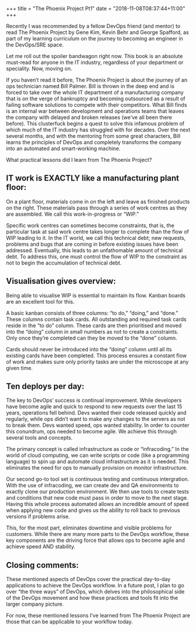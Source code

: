 +++
title = "The Phoenix Project Pt1"
date = "2018-11-08T08:37:44+11:00"
+++

Recently I was recommended by a fellow DevOps friend (and mentor) to read The Phoenix Project by Gene Kim, Kevin Behr and George Spafford, as part of my learning curriculum on the journey to becoming an engineer in the DevOps/SRE space.

Let me roll out the spoiler bandwagon right now. This book is an absolute must-read for anyone in the IT industry, regardless of your department or speciality. Now, moving on.

If you haven’t read it before, The Phoenix Project is about the journey of an ops technician named Bill Palmer. Bill is thrown in the deep end and is forced to take over the whole IT department of a manufacturing company that is on the verge of bankruptcy and becoming outsourced as a result of failing software solutions to compete with their competitors. What Bill finds is an internal war between development and operations teams that leaves the company with delayed and broken releases (we’ve all been there before). This clusterfuck begins a quest to solve this infamous problem of which much of the IT industry has struggled with for decades. Over the next several months, and with the mentoring from some great characters, Bill learns the principles of DevOps and completely transforms the company into an automated and smart-working machine.

What practical lessons did I learn from The Phoenix Project?

## IT work is EXACTLY like a manufacturing plant floor:

On a plant floor, materials come in on the left and leave as finished products on the right. These materials pass through a series of work centres as they are assembled. We call this work-in-progress or “WIP.”

Specific work centres can sometimes become constraints, that is, the particular task at said work centre takes longer to complete than the flow of WIP leading to it. In the IT world, we call this technical debt; new requests, problems and bugs that are coming in before existing issues have been addressed. Eventually, this leads to an unfathomable amount of technical debt. To address this, one must control the flow of WIP to the constraint as not to begin the accumulation of technical debt.

## Visualisation gives overview:

Being able to visualise WIP is essential to maintain its flow. Kanban boards are an excellent tool for this.

A basic kanban consists of three columns: “to do,” “doing,” and “done.” These columns contain task cards. All outstanding and required task cards reside in the “to do” column. These cards are then prioritised and moved into the “doing” column in small numbers as not to create a constraints. Only once they’re completed can they be moved to the “done” column.

Cards should never be introduced into the “doing” column until all its existing cards have been completed. This process ensures a constant flow of work and makes sure only priority tasks are under the microscope at any given time.

## Ten deploys per day:

The key to DevOps’ success is continual improvement. While developers have become agile and quick to respond to new requests over the last 15 years, operations fell behind. Devs wanted their code released quickly and regularly, while ops didn’t want to make any changes to the servers as not to break them. Devs wanted speed, ops wanted stability. In order to counter this conundrum, ops needed to become agile. We achieve this through several tools and concepts.

The primary concept is called infrastructure as code or “infracoding.” In the world of cloud computing, we can write scripts or code (like a programming language) to spin up and automate cloud infrastructure as it is needed. This eliminates the need for ops to manually provision on monitor infrastructure.

Our second go-to tool set is continuous testing and continuous intergration. With the use of infracoding, we can create dev and QA environments to exactly clone our production environment. We then use tools to create tests and conditions that new code must pass in order to move to the next stage. Having this whole process automated allows an incredible amount of speed when applying new code and gives us the ability to roll back to previous versions if problems arise.

This, for the most part, eliminates downtime and visible problems for customers. While there are many more parts to the DevOps workflow, these key components are the driving force that allows ops to become agile and achieve speed AND stability.

## Closing comments:

These mentioned aspects of DevOps cover the practical day-to-day applications to achieve the DevOps workflow. In a future post, I plan to go over “the three ways” of DevOps, which delves into the philosophical side of the DevOps movement and how these practices and tools fit into the larger company picture.

For now, these mentioned lessons I’ve learned from The Phoenix Project are those that can be applicable to your workflow today.